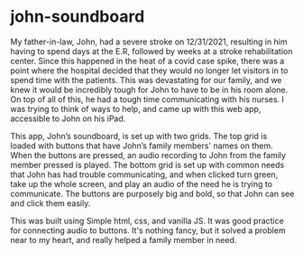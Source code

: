 # john-soundboard

My father-in-law, John, had a severe stroke on 12/31/2021, resulting in him having to spend days at the E.R, followed by weeks at a stroke rehabilitation center. Since this happened in the heat of a covid case spike, there was a point where the hospital decided that they would no longer let visitors in to spend time with the patients. This was devastating for our family, and we knew it would be incredibly tough for John to have to be in his room alone. On top of all of this, he had a tough time communicating with his nurses. I was trying to think of ways to help, and came up with this web app, accessible to John on his iPad.

This app, John’s soundboard, is set up with two grids. The top grid is loaded with buttons that have John’s family members' names on them. When the buttons are pressed, an audio recording to John from the family member pressed is played. The bottom grid is set up with common needs that John has had trouble communicating, and when clicked turn green, take up the whole screen, and play an audio of the need he is trying to communicate. The buttons are purposely big and bold, so that John can see and click them easily.

This was built using Simple html, css, and vanilla JS. It was good practice for connecting audio to buttons. It's nothing fancy, but it solved a problem near to my heart, and really helped a family member in need.
